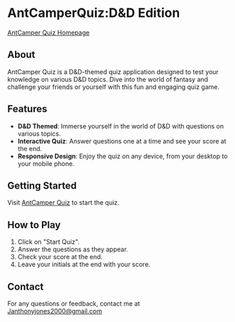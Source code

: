 # AntCamperQuiz:D&D Edition
 [AntCamper Quiz Homepage](https://ibb.co/N9qDbzp)

## About

AntCamper Quiz is a D&D-themed quiz application designed to test your knowledge on various D&D topics. Dive into the world of fantasy and challenge your friends or yourself with this fun and engaging quiz game.

## Features

- **D&D Themed**: Immerse yourself in the world of D&D with questions on various topics.
- **Interactive Quiz**: Answer questions one at a time and see your score at the end.
- **Responsive Design**: Enjoy the quiz on any device, from your desktop to your mobile phone.

## Getting Started

Visit [AntCamper Quiz](https://antcamper.github.io/AntCamperQuiz/) to start the quiz.

## How to Play

1. Click on "Start Quiz".
2. Answer the questions as they appear.
3. Check your score at the end.
4. Leave your initials at the end with your score.
## Contact

For any questions or feedback, contact me at [Janthonyjones2000@gmail.com](mailto:Janthonyjones2000@gmail.com)
